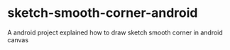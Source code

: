 # sketch-smooth-corner-android
A android project explained how to draw sketch smooth corner in android canvas

